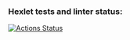 ### Hexlet tests and linter status:
[![Actions Status](https://github.com/joyujo/frontend-project-lvl1/workflows/hexlet-check/badge.svg)](https://github.com/joyujo/frontend-project-lvl1/actions)